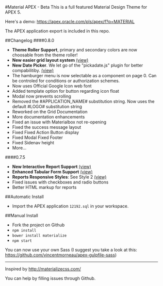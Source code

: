 #Material APEX - Beta
This is a full featured Material Design Theme for APEX 5.

Here's a demo: https://apex.oracle.com/pls/apex/f?p=MATERIAL

The APEX application export is included in this repo.

##Changelog
####0.8.0
- **Theme Roller Support**, primary and secondary colors are now choosable from the theme roller!
- **New easier grid layout system**  [(view)](https://apex.oracle.com/pls/apex/f?p=12192:11)
- **New Date Picker**. We let go of the "pickadate.js" plugin for better compabilitiby. [(view)](https://apex.oracle.com/pls/apex/f?p=12192:25)
- The hamburger menu is now selectable as a component on page 0. Can be controled for conditions or authorization schemes.
- Now uses Official Google Icon web font
- Added template option for button regarding icon float 
- Modal now prevents scrolling
- Removed the #APPLICATION_NAME# substitution string. Now uses the default #LOGO# substitution string
- Reworked on the Grid Documentation
- More documentation enhancements
- Fixed an issue with Materialbox not re-opening
- Fixed the success message layout
- Fixed Fixed Action Button display
- Fixed Modal Fixed Footer
- Fixed Sidenav height
- More...

####0.7.5
- **New Interactive Report Support** [(view)](https://apex.oracle.com/pls/apex/f?p=12192:62)
- **Enhanced Tabular Form Support** [(view)](https://apex.oracle.com/pls/apex/f?p=12192:61)
- **Reports Responsive Styles**: See Style 2 [(view)](https://apex.oracle.com/pls/apex/f?p=12192:16)
- Fixed issues with checkboxes and radio buttons
- Better HTML markup for reports

##Automatic Install
- Import the APEX application ```12192.sql``` in your workspace.

##Manual Install
- Fork the project on Github
- `npm install`
- `bower install materialize`
- `npm start`

You can now use your own Sass (I suggest you take a look at this: https://github.com/vincentmorneau/apex-gulpfile-sass)

---

Inspired by http://materializecss.com/  

You can help by filling issues through Github.